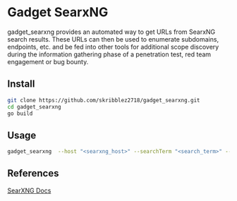 # Gadget SearxNG
gadget_searxng provides an automated way to get URLs from SearxNG search results. These URLs can then be used to enumerate subdomains, endpoints, etc. and be fed into other tools for additional scope discovery during the information gathering phase of a penetration test, red team engagement or bug bounty. 

##  Install
```sh
git clone https://github.com/skribblez2718/gadget_searxng.git
cd gadget_searxng
go build
```

## Usage
```sh
gadget_searxng  --host "<searxng_host>" --searchTerm "<search_term>" --output "<output_file>" [--maxPages <int>]
```

## References
[SearXNG Docs](https://docs.searxng.org/)